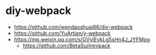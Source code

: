 # diy-webpack

- https://github.com/wendaoshuai66/diy-webpack
- https://github.com/YuArtian/y-webpack
- https://mp.weixin.qq.com/s/GVylEykLg5sHn4J_JYFMpg
  - https://github.com/BetaSu/minipack
